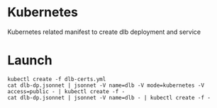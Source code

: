 # Kubernetes

Kubernetes related manifest to create dlb deployment and service

# Launch

    kubectl create -f dlb-certs.yml
    cat dlb-dp.jsonnet | jsonnet -V name=dlb -V mode=kubernetes -V access=public - | kubectl create -f -
    cat dlb-dp.jsonnet | jsonnet -V name=dlb - | kubectl create -f -
